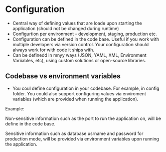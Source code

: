 # Configuration
* Central way of defining values that are loade upon starting the application (should not be changed during runtime)
* Configurtion per environment - development, staging, production etc.
* Configuration can be defined in the code base. Useful if you work with multiple developers via version control. Your configuration should always work for with code it ships with.
* Can be definedd in mnyy ways (JSON, YAML, XML, Environment Variiables, etc), using custom solutions or open-source libraries.

## Codebase vs environment variables
* You coul define configuration in your codebase. For example, in config folder.
 You could also support configuring values via enviroment variables (which are provided when running the application).

 Example:

 Non-sensitive information such as the port to run the application on, will be define in the code base.

 Sensitive information such as database usrname and password for production mode, will be provided via environment variables upon running the application.
 
